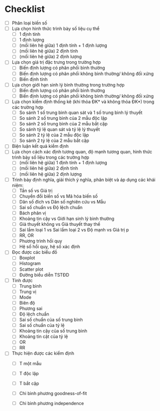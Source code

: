 # Checklist

- [ ] Phân loại biến số
- [ ] Lựa chọn hình thức trình bày số liệu cụ thể
  - [ ] 1 định tính
  - [ ] 1 định lượng
  - [ ] (mối liên hệ giữa) 1 định tính + 1 định lượng 
  - [ ] (mối liên hệ giữa) 2 định tính
  - [ ] (mối liên hệ giữa) 2 định lượng
- [ ] Lựa chọn giá trị đặc trưng trong trường hợp
  - [ ] Biến định lượng có phân phối bình thường
  - [ ] Biến định lượng có phân phối không bình thường/ không đối xứng
  - [ ] Biến định tính
- [ ] Lựa chọn giới hạn sinh lý bình thường trong trường hợp
  - [ ] Biến định lượng có phân phối bình thường
  - [ ] Biến định lượng có phân phối không bình thường/ không đối xứng
- [ ] Lựa chọn kiểm định thống kê (khi thỏa ĐK* và không thỏa ĐK*) trong các trường hợp
  - [ ] So sánh 1 số trung bình quan sát và 1 số trung bình lý thuyết
  - [ ] So sánh 2 số trung bình của 2 mẫu độc lập
  - [ ] So sánh 2 số trung bình của 2 mẫu bắt cặp
  - [ ] So sánh tỷ lệ quan sát và tỷ lệ lý thuyết
  - [ ] So sánh 2 tỷ lệ của 2 mẫu độc lập
  - [ ] So sánh 2 tỷ lệ của 2 mẫu bắt cặp
- [ ] Biện luận kết quả kiểm định 
- [ ] Lựa chọn cách xác định tương quan, độ mạnh tương quan, hình thức trình bày số liệu trong các trường hợp
  - [ ] (mối liên hệ giữa) 1 định tính + 1 định lượng 
  - [ ] (mối liên hệ giữa) 2 định tính
  - [ ] (mối liên hệ giữa) 2 định lượng 
- [ ] Trình bày định nghĩa, giải thích ý nghĩa, phân biệt và áp dụng các khái niệm:
  - [ ] Tần số vs Giá trị
  - [ ] Chuyển đổi biến số vs Mã hóa biến số
  - [ ] Dân số đich vs Dân số nghiên cứu vs Mẫu
  - [ ] Sai số chuẩn vs Độ lệch chuẩn
  - [ ] Bách phân vị
  - [ ] Khoảng tin cậy vs Giới hạn sinh lý bình thường
  - [ ] Giả thuyết không vs Giả thuyết thay thế
  - [ ] Sai lầm loại 1 vs Sai lầm loại 2 vs Độ mạnh vs Giá trị p
  - [ ] RR, OR
  - [ ] Phương trình hồi quy
  - [ ] Hệ số hồi quy, hệ số xác định
- [ ] Đọc được các biểu đồ
  - [ ] Boxplot
  - [ ] Histogram
  - [ ] Scatter plot
  - [ ] Đường biểu diễn TSTĐD
- [ ] Tính được
  - [ ] Trung bình
  - [ ] Trung vị
  - [ ] Mode
  - [ ] Biên độ
  - [ ] Phương sai
  - [ ] Độ lệch chuẩn
  - [ ] Sai số chuẩn của số trung bình
  - [ ] Sai số chuẩn của tỷ lệ
  - [ ] Khoảng tin cậy của số trung bình
  - [ ] Khoảng tin cật của tỷ lệ
  - [ ] OR
  - [ ] RR
- [ ] Thực hiện được các kiểm định
  - [ ] T một mẫu
  - [ ] T độc lập
  - [ ] T bắt cặp
  - [ ] Chi bình phương goodness-of-fit
  - [ ] Chi bình phương independence


